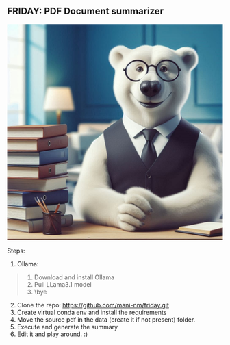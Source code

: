 ## FRIDAY: PDF Document summarizer
<p align="center">
    <img src="images/friday_bear.jpeg" alt="Friday AI" width="600">
</p>

Steps:
1. Ollama:
>1) Download and install Ollama
>2) Pull LLama3.1 model 
>3) \bye
2. Clone the repo: https://github.com/mani-nm/friday.git
3. Create virtual conda env and install the requirements
4. Move the source pdf in the data (create it if not present) folder.
5. Execute and generate the summary
6. Edit it and play around. :)
